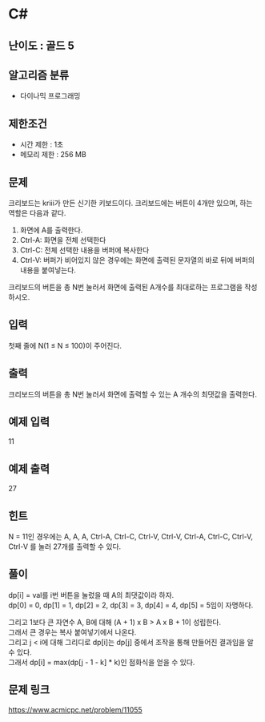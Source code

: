 # C#

## 난이도 : 골드 5

## 알고리즘 분류
  - 다이나믹 프로그래밍

## 제한조건
  - 시간 제한 : 1초
  - 메모리 제한 : 256 MB

## 문제
크리보드는 kriii가 만든 신기한 키보드이다. 크리보드에는 버튼이 4개만 있으며, 하는 역할은 다음과 같다.<br/>

  1. 화면에 A를 출력한다.
  2. Ctrl-A: 화면을 전체 선택한다
  3. Ctrl-C: 전체 선택한 내용을 버퍼에 복사한다
  4. Ctrl-V: 버퍼가 비어있지 않은 경우에는 화면에 출력된 문자열의 바로 뒤에 버퍼의 내용을 붙여넣는다.

크리보드의 버튼을 총 N번 눌러서 화면에 출력된 A개수를 최대로하는 프로그램을 작성하시오.<br/>


## 입력
첫째 줄에 N(1 ≤ N ≤ 100)이 주어진다.<br/>


## 출력
크리보드의 버튼을 총 N번 눌러서 화면에 출력할 수 있는 A 개수의 최댓값을 출력한다.<br/>


## 예제 입력
11<br/>


## 예제 출력
27<br/>


## 힌트
N = 11인 경우에는 A, A, A, Ctrl-A, Ctrl-C, Ctrl-V, Ctrl-V, Ctrl-A, Ctrl-C, Ctrl-V, Ctrl-V 를 눌러 27개를 출력할 수 있다.<br/>


## 풀이
dp[i] = val를 i번 버튼을 눌렀을 때 A의 최댓값이라 하자.<br/>
dp[0] = 0, dp[1] = 1, dp[2] = 2, dp[3] = 3, dp[4] = 4, dp[5] = 5임이 자명하다.<br/>


그리고 1보다 큰 자연수 A, B에 대해 (A + 1) x B > A x B + 1이 성립한다.<br/>
그래서 큰 경우는 복사 붙여넣기에서 나온다.<br/>
그리고 j < i에 대해 그리디로 dp[i]는 dp[j] 중에서 조작을 통해 만들어진 결과임을 알 수 있다.<br/>
그래서 dp[i] = max(dp[j - 1 - k] * k)인 점화식을 얻을 수 있다.<br/>


## 문제 링크
https://www.acmicpc.net/problem/11055